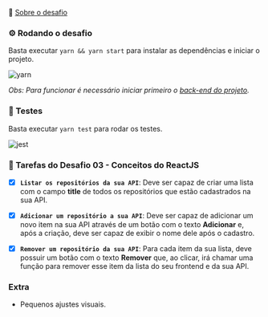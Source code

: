 🚀 [Sobre o desafio](README_ABOUT.md)

### ⚙️ Rodando o desafio

Basta executar `yarn && yarn start` para instalar as dependências e iniciar o projeto.

![yarn](https://user-images.githubusercontent.com/28319535/79516442-cbd17780-8021-11ea-88f8-792e46ab2e8d.png)

_Obs: Para funcionar é necessário iniciar primeiro o [back-end do projeto](https://github.com/brunodesde1987/desafio-conceitos-nodejs)._

### 🔬 Testes

Basta executar `yarn test` para rodar os testes.

![jest](https://user-images.githubusercontent.com/28319535/79516513-0509e780-8022-11ea-9430-1b7633003d29.png)

### 📌 Tarefas do Desafio 03 - Conceitos do ReactJS

- [x] **`Listar os repositórios da sua API`**: Deve ser capaz de criar uma lista com o campo **title** de todos os repositórios que estão cadastrados na sua API.
- [x] **`Adicionar um repositório a sua API`**: Deve ser capaz de adicionar um novo item na sua API através de um botão com o texto **Adicionar** e, após a criação, deve ser capaz de exibir o nome dele após o cadastro.
- [x] **`Remover um repositório da sua API`**: Para cada item da sua lista, deve possuir um botão com o texto **Remover** que, ao clicar, irá chamar uma função para remover esse item da lista do seu frontend e da sua API.


### Extra

- Pequenos ajustes visuais.
